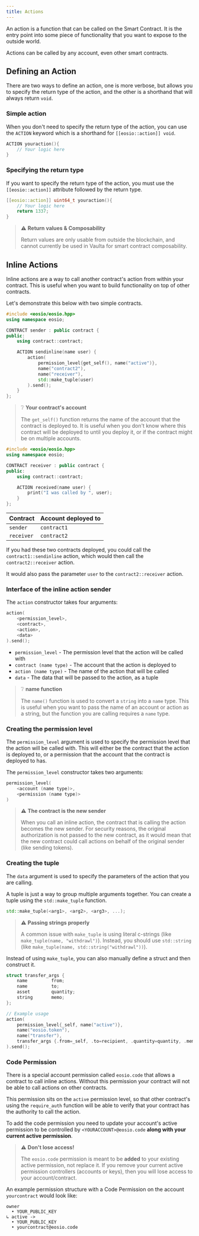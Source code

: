 ```yaml
---
title: Actions
---
```


An action is a function that can be called on the Smart Contract. It is the entry point into some piece of functionality
that you want to expose to the outside world.

Actions can be called by any account, even other smart contracts.

## Defining an Action

There are two ways to define an action, one is more verbose, but allows you to specify the return type of the action,
and the other is a shorthand that will always return `void`.

### Simple action

When you don't need to specify the return type of the action, you can use the `ACTION` keyword which 
is a shorthand for `[[eosio::action]] void`.

```cpp
ACTION youraction(){
    // Your logic here
}
```

### Specifying the return type

If you want to specify the return type of the action, you must use the `[[eosio::action]]` attribute followed by the
return type.

```cpp
[[eosio::action]] uint64_t youraction(){
    // Your logic here
    return 1337;
}
```

> ⚠ **Return values & Composability**
>
> Return values are only usable from outside the blockchain, and cannot currently be used
> in Vaulta for smart contract composability. 


## Inline Actions

Inline actions are a way to call another contract's action from within your contract. 
This is useful when you want to build functionality on top of other contracts.

Let's demonstrate this below with two simple contracts.

```cpp title="sender.cpp"
#include <eosio/eosio.hpp>
using namespace eosio;

CONTRACT sender : public contract {
public:
    using contract::contract;

    ACTION sendinline(name user) {
        action(
            permission_level{get_self(), name("active")},
            name("contract2"),
            name("receiver"),
            std::make_tuple(user)
        ).send();
    }
};
```

> ❔ **Your contract's account**
> 
> The `get_self()` function returns the name of the account that the contract is deployed to. It is useful
> when you don't know where this contract will be deployed to until you deploy it, or if the contract might
> be on multiple accounts.

```cpp title="receiver.cpp"
#include <eosio/eosio.hpp>
using namespace eosio;

CONTRACT receiver : public contract {
public:
    using contract::contract;

    ACTION received(name user) {
        print("I was called by ", user);
    }
};
```

| Contract | Account deployed to |
| -------- |---------------------|
| `sender`   | `contract1`         |
| `receiver` | `contract2`         |

If you had these two contracts deployed, you could call the `contract1::sendinline` action, which would then call the
`contract2::receiver` action.

It would also pass the parameter `user` to the `contract2::receiver` action. 

### Interface of the inline action sender

The `action` constructor takes four arguments:

```cpp
action(
    <permission_level>, 
    <contract>, 
    <action>, 
    <data>
).send();
```

- `permission_level` - The permission level that the action will be called with
- `contract (name type)` - The account that the action is deployed to
- `action (name type)` - The name of the action that will be called
- `data` - The data that will be passed to the action, as a tuple

> ❔ **name function**
> 
> The `name()` function is used to convert a `string` into a `name` type. This is useful when you want to pass
> the name of an account or action as a string, but the function you are calling requires a `name` type.

### Creating the permission level

The `permission_level` argument is used to specify the permission level that the action will be called with.
This will either be the contract that the action is deployed to, or a permission that the account that the 
contract is deployed to has.

The `permission_level` constructor takes two arguments:

```cpp
permission_level(
    <account (name type)>, 
    <permission (name type)>
)
```

> ⚠ **The contract is the new sender**
>
> When you call an inline action, the contract that is calling the action becomes the new sender.
> For security reasons, the original authorization is not passed to the new contract, as it would mean
> that the new contract could call actions on behalf of the original sender (like sending tokens).

### Creating the tuple

The `data` argument is used to specify the parameters of the action that you are calling.

A tuple is just a way to group multiple arguments together. You can create a tuple using the `std::make_tuple` function.
```cpp
std::make_tuple(<arg1>, <arg2>, <arg3>, ...);
```

> ⚠ **Passing strings properly**
>
> A common issue with `make_tuple` is using literal c-strings (like `make_tuple(name, "withdrawl")`). Instead, you should use
> `std::string` (like `make_tuple(name, std::string("withdrawl"))`).


Instead of using `make_tuple`, you can also manually define a struct and then construct it.

```cpp
struct transfer_args {
    name         from;
    name         to;
    asset        quantity;
    string       memo;
};

// Example usage
action(
    permission_level{_self, name("active")},
    name("eosio.token"),
    name("transfer"),
    transfer_args {.from=_self, .to=recipient, .quantity=quantity, .memo=memo}
).send();

```

### Code Permission

There is a special account permission called `eosio.code` that allows a contract to call inline actions.
Without this permission your contract will not be able to call actions on other contracts.

This permission sits on the `active` permission level, so that other contract's using the `require_auth`
function will be able to verify that your contract has the authority to call the action.

To add the code permission you need to update your account's active permission to be controlled by
`<YOURACCOUNT>@eosio.code` **along with your current active permission**.

> ⚠ **Don't lose access!**
>
> The `eosio.code` permission is meant to be **added** to your existing active permission, not replace it.
> If you remove your current active permission controllers (accounts or keys), then you will lose access to 
> your account/contract.

An example permission structure with a Code Permission on the account `yourcontract` would look like:
```text
owner 
  • YOUR_PUBLIC_KEY
↳ active -> 
  • YOUR_PUBLIC_KEY
  • yourcontract@eosio.code
```

